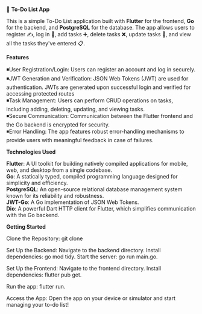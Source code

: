 📝 **To-Do List App**

This is a simple To-Do List application built with **Flutter** for the frontend, **Go** for the backend, and **PostgreSQL** for the database. The app allows users to register ✍️, log in 🔑, add tasks ➕, delete tasks ❌, update tasks 🔄, and view all the tasks they've entered 📋.


**Features**<be>

◾User Registration/Login: Users can register an account and log in securely.<br>
◾JWT Generation and Verification: JSON Web Tokens (JWT) are used for authentication.  JWTs are generated upon successful login and verified for accessing protected routes<br>
◾Task Management: Users can perform CRUD operations on tasks, including adding, deleting, updating, and viewing tasks.<br>
◾Secure Communication: Communication between the Flutter frontend and the Go backend is encrypted for security.<br>
◾Error Handling: The app features robust error-handling mechanisms to provide users with meaningful feedback in case of failures.


**Technologies Used**<be>

**Flutter**: A UI toolkit for building natively compiled applications for mobile, web, and desktop from a single codebase.<br>
**Go**: A statically typed, compiled programming language designed for simplicity and efficiency.<br>
**PostgreSQL**: An open-source relational database management system known for its reliability and robustness.<br>
**JWT-Go**: A Go implementation of JSON Web Tokens.<br>
**Dio**: A powerful Dart HTTP client for Flutter, which simplifies communication with the Go backend.


**Getting Started**

Clone the Repository: git clone <repository-url>

Set Up the Backend:
Navigate to the backend directory.
Install dependencies: go mod tidy.
Start the server: go run main.go.

Set Up the Frontend:
Navigate to the frontend directory.
Install dependencies: flutter pub get.

Run the app: flutter run.

Access the App: Open the app on your device or simulator and start managing your to-do list!
